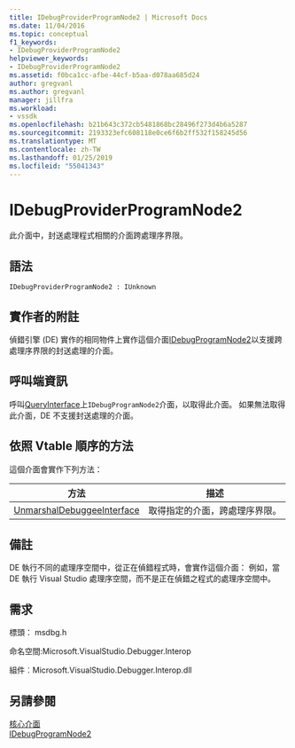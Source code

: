 ```yaml
---
title: IDebugProviderProgramNode2 | Microsoft Docs
ms.date: 11/04/2016
ms.topic: conceptual
f1_keywords:
- IDebugProviderProgramNode2
helpviewer_keywords:
- IDebugProviderProgramNode2
ms.assetid: f0bca1cc-afbe-44cf-b5aa-d078aa685d24
author: gregvanl
ms.author: gregvanl
manager: jillfra
ms.workload:
- vssdk
ms.openlocfilehash: b21b643c372cb5481868bc28496f273d4b6a5287
ms.sourcegitcommit: 2193323efc608118e0ce6f6b2ff532f158245d56
ms.translationtype: MT
ms.contentlocale: zh-TW
ms.lasthandoff: 01/25/2019
ms.locfileid: "55041343"
---
```

# <a name="idebugproviderprogramnode2"></a>IDebugProviderProgramNode2
此介面中，封送處理程式相關的介面跨處理序界限。  
  
## <a name="syntax"></a>語法  
  
```  
IDebugProviderProgramNode2 : IUnknown  
```  
  
## <a name="notes-for-implementers"></a>實作者的附註  
 偵錯引擎 (DE) 實作的相同物件上實作這個介面[IDebugProgramNode2](../../../extensibility/debugger/reference/idebugprogramnode2.md)以支援跨處理序界限的封送處理的介面。  
  
## <a name="notes-for-callers"></a>呼叫端資訊  
 呼叫[QueryInterface](/cpp/atl/queryinterface)上`IDebugProgramNode2`介面，以取得此介面。 如果無法取得此介面，DE 不支援封送處理的介面。  
  
## <a name="methods-in-vtable-order"></a>依照 Vtable 順序的方法  
 這個介面會實作下列方法：  
  
|方法|描述|  
|------------|-----------------|  
|[UnmarshalDebuggeeInterface](../../../extensibility/debugger/reference/idebugproviderprogramnode2-unmarshaldebuggeeinterface.md)|取得指定的介面，跨處理序界限。|  
  
## <a name="remarks"></a>備註  
 DE 執行不同的處理序空間中，從正在偵錯程式時，會實作這個介面： 例如，當 DE 執行 Visual Studio 處理序空間，而不是正在偵錯之程式的處理序空間中。  
  
## <a name="requirements"></a>需求  
 標頭： msdbg.h  
  
 命名空間:Microsoft.VisualStudio.Debugger.Interop  
  
 組件︰Microsoft.VisualStudio.Debugger.Interop.dll  
  
## <a name="see-also"></a>另請參閱  
 [核心介面](../../../extensibility/debugger/reference/core-interfaces.md)   
 [IDebugProgramNode2](../../../extensibility/debugger/reference/idebugprogramnode2.md)